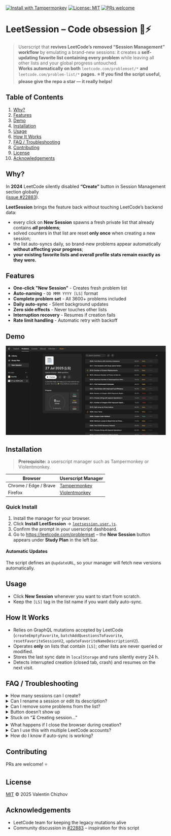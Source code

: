 [![Install with Tampermonkey](https://tampermonkey.net/favicon.ico)](https://tampermonkey.net/)
[![License: MIT](https://img.shields.io/badge/license-MIT-blue.svg)](LICENSE)
[![PRs welcome](https://img.shields.io/badge/PRs-welcome-brightgreen.svg)](#contributing)

# LeetSession – Code obsession 🧠⚡️

> Userscript that **revives LeetCode’s removed “Session Management” workflow** by emulating a brand-new sessions: it creates a **self-updating favorite list containing every problem** while leaving all other lists and your global progress untouched.  
> **Works automatically on both** `leetcode.com/problemset/*` **and** `leetcode.com/problem-list/*` **pages.**
> **⭐️ If you find the script useful, please give the repo a star — it really helps!**


## Table of Contents
1. [Why?](#why)
2. [Features](#features)
3. [Demo](#demo)
4. [Installation](#installation)
5. [Usage](#usage)
6. [How It Works](#how-it-works)
7. [FAQ / Troubleshooting](#faq--troubleshooting)
8. [Contributing](#contributing)
9. [License](#license)
10. [Acknowledgements](#acknowledgements)


## Why?

In **2024** LeetCode silently disabled **“Create”** button in Session Management section globally   
([issue #22883](https://github.com/LeetCode-Feedback/LeetCode-Feedback/issues/22883)).

**LeetSession** brings the feature back without touching LeetCode’s backend data:

* every click on **New Session** spawns a fresh private list that already contains **_all_ problems**;
* solved counters in that list are reset **only once** when creating a new session;
* the list auto-syncs daily, so brand-new problems appear automatically **without affecting your progress**;
* **your existing favorite lists and overall profile stats remain exactly as they were.**


## Features

- **One-click "New Session"** - Creates fresh problem list 
- **Auto-naming** - `DD MMM YYYY [LS]` format 
- **Complete problem set** - All 3600+ problems included 
- **Daily auto-sync** - Silent background updates 
- **Zero side effects** - Never touches other lists 
- **Interruption recovery** - Resumes if creation fails 
- **Rate limit handling** - Automatic retry with backoff 


## Demo

<p align="center">
  <img src="screenshot.png" alt="LeetSession screenshot" width="700">
</p>


## Installation

> **Prerequisite:** a userscript manager such as Tampermonkey or Violentmonkey.

| Browser | Userscript Manager |
|---------|-------------------|
| Chrome / Edge / Brave | [Tampermonkey](https://tampermonkey.net/) |
| Firefox | [Violentmonkey](https://violentmonkey.github.io/) |

### Quick Install

1. Install the manager for your browser.  
2. Click **Install LeetSession** → [`leetsession.user.js`](https://raw.githubusercontent.com/wallandteen/leetsession/main/leetsession.user.js).  
3. Confirm the prompt in your userscript dashboard.  
4. Go to <https://leetcode.com/problemset> – the **New Session** button appears under **Study Plan** in the left bar.

#### Automatic Updates
The script defines an `@updateURL`, so your manager will fetch new versions automatically.


## Usage

* Click **New Session** whenever you want to start from scratch.  
* Keep the `[LS]` tag in the list name if you want daily auto-sync.


## How It Works

* Relies on GraphQL mutations accepted by LeetCode (`createEmptyFavorite`, `batchAddQuestionsToFavorite`, `resetFavoriteSessionV2`, `updateFavoriteNameDescriptionV2`).
* Operates **only** on lists that contain `[LS]`; other lists are never queried or modified.
* Stores the last sync date in `localStorage` and runs silently every 24 h.
* Detects interrupted creation (closed tab, crash) and resumes on the next visit.


## FAQ / Troubleshooting

<details>
<summary>How many sessions can I create?</summary>
**Unlimited.** Each click creates an independent list (`#1`, `#2`, …).
</details>

<details>
<summary>Can I rename a session or edit its description?</summary>
Yes. Keep the tag **`[LS]`** anywhere in the name to preserve auto-sync.
</details>

<details>
<summary>Can I remove some problems from the list?</summary>
You can, but if the name still contains **`[LS]`** the script will add every missing problem back during the next sync. Your progress (solved problems) will be preserved.
</details>

<details>
<summary>Button doesn’t show up</summary>

* Reload the page.
* Ensure the userscript manager is **Enabled**.    
* Check that no content blocker removes sidebar elements.
</details>

<details>
<summary>Stuck on “⏳ Creating session…”</summary>

You likely hit LeetCode’s rate limit (HTTP 429). Leave the tab open; the script retries automatically with exponential back-off.
</details>

<details>
<summary>What happens if I close the browser during creation?</summary>
The script detects incomplete sessions and automatically resumes creation on the next visit. Look for sessions with `[CREATING]` in the name.
</details>

<details>
<summary>Can I use this with multiple LeetCode accounts?</summary>
Yes, each account maintains its own sessions independently. The script only operates on lists containing `[LS]`.
</details>

<details>
<summary>How do I know if auto-sync is working?</summary>
Check the browser console for `[LeetSession]` logs. You'll see sync messages when new problems are added.
</details>


## Contributing

PRs are welcome! ⭐️


## License

[MIT](LICENSE) © 2025 Valentin Chizhov


## Acknowledgements

* LeetCode team for keeping the legacy mutations alive  
* Community discussion in [#22883](https://github.com/LeetCode-Feedback/LeetCode-Feedback/issues/22883) – inspiration for this script